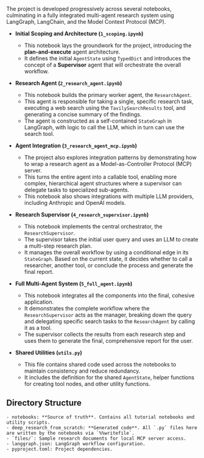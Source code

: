 The project is developed progressively across several notebooks, culminating in a fully integrated multi-agent research system using LangGraph, LangChain, and the Model Context Protocol (MCP).


* **Initial Scoping and Architecture (`1_scoping.ipynb`)**
    * This notebook lays the groundwork for the project, introducing the **plan-and-execute** agent architecture.
    * It defines the initial `AgentState` using `TypedDict` and introduces the concept of a **Supervisor** agent that will orchestrate the overall workflow.


* **Research Agent (`2_research_agent.ipynb`)**
    * This notebook builds the primary worker agent, the `ResearchAgent`.
    * This agent is responsible for taking a single, specific research task, executing a web search using the `TavilySearchResults` tool, and generating a concise summary of the findings.
    * The agent is constructed as a self-contained `StateGraph` in LangGraph, with logic to call the LLM, which in turn can use the search tool.
 

* **Agent Integration (`3_research_agent_mcp.ipynb`)**
    * The project also explores integration patterns by demonstrating how to wrap a research agent as a Model-as-Controller Protocol (MCP) server.
    * This turns the entire agent into a callable tool, enabling more complex, hierarchical agent structures where a supervisor can delegate tasks to specialized sub-agents.
    * This notebook also shows integrations with multiple LLM providers, including Anthropic and OpenAI models.


* **Research Supervisor (`4_research_supervisor.ipynb`)**
    * This notebook implements the central orchestrator, the `ResearchSupervisor`.
    * The supervisor takes the initial user query and uses an LLM to create a multi-step research plan.
    * It manages the overall workflow by using a conditional edge in its `StateGraph`. Based on the current state, it decides whether to call a researcher, another tool, or conclude the process and generate the final report.


* **Full Multi-Agent System (`5_full_agent.ipynb`)**
    * This notebook integrates all the components into the final, cohesive application.
    * It demonstrates the complete workflow where the `ResearchSupervisor` acts as the manager, breaking down the query and delegating specific search tasks to the `ResearchAgent` by calling it as a tool.
    * The supervisor collects the results from each research step and uses them to generate the final, comprehensive report for the user.


* **Shared Utilities (`utils.py`)**
    * This file contains shared code used across the notebooks to maintain consistency and reduce redundancy.
    * It includes the definition for the shared `AgentState`, helper functions for creating tool nodes, and other utility functions.
 

## Directory Structure

```
- notebooks: **Source of truth**. Contains all tutorial notebooks and utility scripts.
- deep_research_from_scratch: **Generated code**. All `.py` files here are written by the notebooks via `%%writefile`.
- `files/`: Sample research documents for local MCP server access.
- langgraph.json: LangGraph workflow configuration.
- pyproject.toml: Project dependencies.
```

